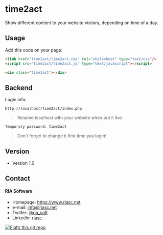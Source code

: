 time2act
======
Show different content to your website visitors, depending on time of a day.

## Usage

Add this code on your page:
```html
<link href="time2act/time2act.css" rel="stylesheet" type="text/css"/>
<script src="time2act/time2act.js" type="text/javascript"></script>

<div class="time2act"></div>
```

## Backend

Login info:
```
http://localhost/time2act/index.php
```
> Rename localhost with your website when put it live.


```
Temporary password: time2act
```
> Don't forget to change it first time you login!

## Version 
* Version 1.0

## Contact
#### RIA Software
* Homepage: https://www.riasc.net
* e-mail: info@riasc.net
* Twitter: [@ria_soft](https://twitter.com/ria_soft "RIA Software on twitter")
* LinkedIn: [riasc](https://www.linkedin.com/in/riasc "RIA Software on LinkedIn")

[![Flattr this git repo](http://api.flattr.com/button/flattr-badge-large.png)](https://flattr.com/submit/auto?user_id=RIAsoftware&url=https://github.com/RIAsoftware/time2act&title=time2act&language=&tags=github&category=software)
